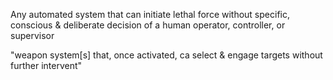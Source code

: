 Any automated system that can initiate lethal force without specific, conscious & deliberate decision of a human operator, controller, or supervisor

"weapon system[s] that, once activated, ca select & engage targets without further intervent"